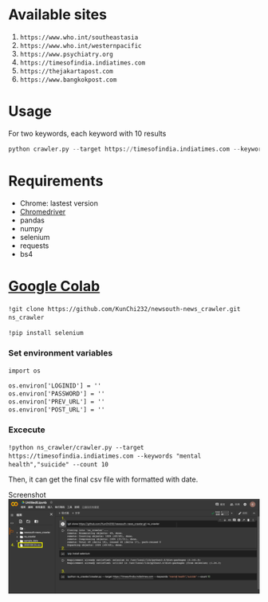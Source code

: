 # Available sites
1. `https://www.who.int/southeastasia`
2. `https://www.who.int/westernpacific`
3. `https://www.psychiatry.org`
4. `https://timesofindia.indiatimes.com`
5. `https://thejakartapost.com`
6. `https://www.bangkokpost.com`

# Usage
For two keywords, each keyword with 10 results
```python
python crawler.py --target https://timesofindia.indiatimes.com --keywords "mental health","suicide" --count 10
```

# Requirements
* Chrome: lastest version
* [Chromedriver](https://chromedriver.chromium.org/downloads)
* pandas
* numpy
* selenium
* requests
* bs4

# [Google Colab](https://colab.research.google.com/)
`!git clone https://github.com/KunChi232/newsouth-news_crawler.git ns_crawler`

`!pip install selenium`

### Set environment variables
`import os`
```
os.environ['LOGINID'] = ''
os.environ['PASSWORD'] = ''
os.environ['PREV_URL'] = ''
os.environ['POST_URL'] = ''
```
### Excecute
`!python ns_crawler/crawler.py --target https://timesofindia.indiatimes.com --keywords "mental health","suicide" --count 10`

Then, it can get the final csv file with formatted with date.

Screenshot
![Colab exec result](screenshot/colab_exec_result.png)